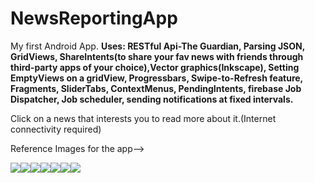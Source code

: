 # NewsReportingApp
My first Android App.
**Uses: RESTful Api-The Guardian, Parsing JSON, GridViews, 
ShareIntents(to share your fav news with friends through third-party apps of your choice),Vector graphics(Inkscape),
Setting EmptyViews on a gridView, Progressbars, Swipe-to-Refresh feature, Fragments, SliderTabs, ContextMenus, PendingIntents, firebase Job Dispatcher, Job scheduler, sending notifications at fixed intervals.**

Click on a news that interests you to read more about it.(Internet connectivity required)

Reference Images for the app-->

<img src="https://user-images.githubusercontent.com/53987325/63635946-380ffd00-c686-11e9-9e6e-ea0566abba86.jpg"><img src="https://user-images.githubusercontent.com/53987325/63634665-486cab80-c677-11e9-82f2-14b4474839ed.jpg"><img src="https://user-images.githubusercontent.com/53987325/63634666-486cab80-c677-11e9-92b7-861db447f9e5.jpg"><img src="https://user-images.githubusercontent.com/53987325/63634667-49054200-c677-11e9-8f6f-2f892ee15290.jpg"><img src="https://user-images.githubusercontent.com/53987325/63675474-877d3700-c806-11e9-8897-f6f8cdbd9fe8.jpg"><img src="https://user-images.githubusercontent.com/53987325/63675471-851add00-c806-11e9-890e-4b60b96acb0c.jpg"><img src="https://user-images.githubusercontent.com/53987325/63935128-7e949b80-ca7a-11e9-8d41-9cb1e62ba18f.png">


